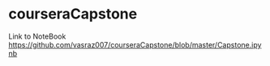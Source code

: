 # courseraCapstone
Link to NoteBook https://github.com/vasraz007/courseraCapstone/blob/master/Capstone.ipynb
